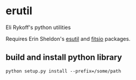 erutil
======

Eli Rykoff's python utilities

Requires Erin Sheldon's [esutil](http://code.google.com/p/esutil/ "esutil") and [fitsio](https://github.com/esheldon/fitsio "fitsio") packages.



build and install python library
--------------------------------

    python setup.py install --prefix=/some/path
